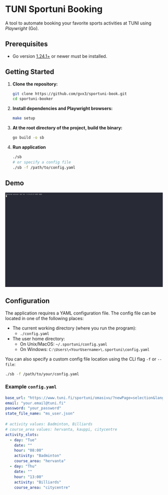 # TUNI Sportuni Booking

A tool to automate booking your favorite sports activities at TUNI using *Playwright* (Go).

## Prerequisites

- Go version [1.24.1+](https://go.dev/dl/) or newer must be installed.

## Getting Started

1. **Clone the repository:**

   ```sh
   git clone https://github.com/gvx3/sportuni-book.git
   cd sportuni-booker
   ```

2. **Install dependencies and Playwright browsers:**

   ```sh
   make setup
   ```

3. **At the root directory of the project, build the binary:**

    ```sh
    go build -o sb
    ```

4. **Run application**

    ```sh
    ./sb
    # or specify a config file
    ./sb -f /path/to/config.yaml
    ```

## Demo

![Demo of SportUni booking automation](/asset/demo.gif)

## Configuration

The application requires a YAML configuration file. The config file can be located in one of the following places:

- The current working directory (where you run the program):
  - `./config.yaml`
- The user home directory:
  - On Unix/MacOS: `~/.sportuni/config.yaml`
  - On Windows: `C:\Users\<YourUsername>\.sportuni\config.yaml`

You can also specify a custom config file location using the CLI flag `-f` or `--file`:

```sh
./sb -f /path/to/your/config.yaml
```

### Example `config.yaml`

```yaml
base_url: "https://www.tuni.fi/sportuni/omasivu/?newPage=selection&lang=en"
email: "your.email@tuni.fi"
password: "your_password"
state_file_name: "ms_user.json"

# activity values: Badminton, Billiards
# course_area values: hervanta, kauppi, citycentre
activity_slots:
  - day: "Tue"
    date: ""
    hour: "08:00"
    activity: "Badminton"
    course_area: "hervanta"
  - day: "Thu"
    date: ""
    hour: "13:00"
    activity: "Billiards"
    course_area: "citycentre"
```
